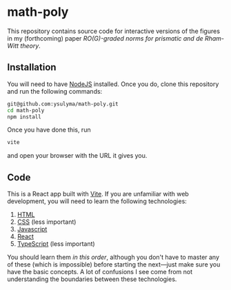 # math-poly

This repository contains source code for interactive versions of the figures in my (forthcoming) paper _RO(G)-graded norms for prismatic and de Rham-Witt theory_.

## Installation

You will need to have [NodeJS](https://nodejs.org/en/) installed. Once you do, clone this repository and run the following commands:

```bash
git@github.com:ysulyma/math-poly.git
cd math-poly
npm install
```

Once you have done this, run

```bash
vite
```

and open your browser with the URL it gives you.

## Code

This is a React app built with [Vite](https://vitejs.dev/guide/). If you are unfamiliar with web development, you will need to learn the following technologies:

1. [HTML](https://developer.mozilla.org/en-US/docs/Learn/HTML)
2. [CSS](https://developer.mozilla.org/en-US/docs/Learn/CSS) (less important)
3. [Javascript](https://developer.mozilla.org/en-US/docs/Learn/JavaScript)
4. [React](https://beta.reactjs.org/)
5. [TypeScript](https://www.typescriptlang.org/docs/) (less important)

You should learn them _in this order_, although you don't have to master any of these (which is impossible) before starting the next—just make sure you have the basic concepts. A lot of confusions I see come from not understanding the boundaries between these technologies.
